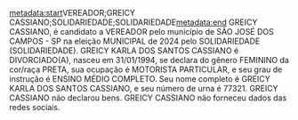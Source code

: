 <metadata:start>VEREADOR;GREICY CASSIANO;SOLIDARIEDADE;SOLIDARIEDADE<metadata:end>
GREICY CASSIANO, é candidato a VEREADOR pelo município de SÃO JOSÉ DOS CAMPOS - SP na eleição MUNICIPAL de 2024 pelo SOLIDARIEDADE (SOLIDARIEDADE). GREICY KARLA DOS SANTOS CASSIANO é DIVORCIADO(A), nasceu em 31/01/1994, se declara do gênero FEMININO da cor/raça PRETA, sua ocupação é MOTORISTA PARTICULAR, e seu grau de instrução é ENSINO MÉDIO COMPLETO. Seu nome completo é GREICY KARLA DOS SANTOS CASSIANO, e seu número de urna é 77321.
GREICY CASSIANO não declarou bens.
GREICY CASSIANO não forneceu dados das redes sociais.